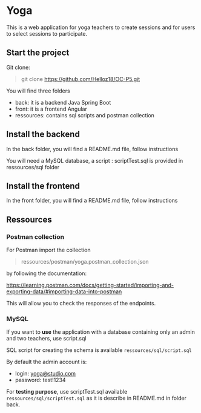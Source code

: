 # Yoga

This is a web application for yoga teachers to create sessions and for users to select sessions to participate.

## Start the project

Git clone:

> git clone https://github.com/Helloz18/OC-P5.git

You will find three folders

- back: it is a backend Java Spring Boot
- front: it is a frontend Angular
- ressources: contains sql scripts and postman collection

## Install the backend

In the back folder, you will find a README.md file, follow instructions

You will need a MySQL database, a script : scriptTest.sql is provided in ressources/sql folder

## Install the frontend

In the front folder, you will find a README.md file, follow instructions



## Ressources

### Postman collection

For Postman import the collection

> ressources/postman/yoga.postman_collection.json 

by following the documentation: 

https://learning.postman.com/docs/getting-started/importing-and-exporting-data/#importing-data-into-postman

This will allow you to check the responses of the endpoints.


### MySQL

If you want to <strong>use</strong> the application with a database containing only an admin and two teachers, use script.sql

SQL script for creating the schema is available `ressources/sql/script.sql`

By default the admin account is:
- login: yoga@studio.com
- password: test!1234

For <strong>testing purpose</strong>, use scriptTest.sql available `ressources/sql/scriptTest.sql` as it is describe in README.md in folder back.
